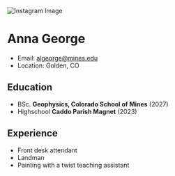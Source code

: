 ![Instagram Image](https://encrypted-tbn0.gstatic.com/images?q=tbn:ANd9GcRJtnOMXof7TpuAG2p9WhamJNeZoVv5tWpHUw&s)

# **Anna George** 
- Email: [algeorge@mines.edu](mailto:algeorge@mines.edu)
- Location: Golden, CO

## Education
- BSc. **Geophysics, Colorado School of Mines** (2027)
- Highschool **Caddo Parish Magnet** (2023)

## Experience 
- Front desk attendant 
- Landman 
- Painting with a twist teaching assistant

